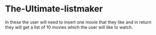 # The-Ultimate-listmaker
In these the user will need to insert one movie that they like and in return they will get a list of 10 movies which the user will like to watch.
